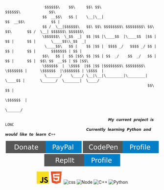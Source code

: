 ```
                  $$$$$$\    $$\     $$\ $$\                                      $$$$$$\             $$\     
                 $$  __$$\   $$ |    \__|\__|                                    $$  __$$\            $$ |    
                 $$ /  \__|$$$$$$\   $$\ $$\ $$$$$$$$\ $$$$$$$$\ $$\   $$\       $$ /  \__| $$$$$$\ $$$$$$\   
                 \$$$$$$\  \_$$  _|  $$ |$$ |\____$$  |\____$$  |$$ |  $$ |      $$ |       \____$$\\_$$  _|  
                  \____$$\   $$ |    $$ |$$ |  $$$$ _/   $$$$ _/ $$ |  $$ |      $$ |       $$$$$$$ | $$ |    
                 $$\   $$ |  $$ |$$\ $$ |$$ | $$  _/    $$  _/   $$ |  $$ |      $$ |  $$\ $$  __$$ | $$ |$$\ 
                 \$$$$$$  |  \$$$$  |$$ |$$ |$$$$$$$$\ $$$$$$$$\ \$$$$$$$ |      \$$$$$$  |\$$$$$$$ | \$$$$  |
                  \______/    \____/ \__|\__|\________|\________| \____$$ |       \______/  \_______|  \____/ 
                                                                 $$\   $$ |                                   
                                                                 \$$$$$$  |                                   
                                                                 \______/                                    
                                                    
                                               𝙈𝙮 𝙘𝙪𝙧𝙧𝙚𝙣𝙩 𝙥𝙧𝙤𝙟𝙚𝙘𝙩 𝙞𝙨 LONC
                                     𝘾𝙪𝙧𝙧𝙚𝙣𝙩𝙡𝙮 𝙡𝙚𝙖𝙧𝙣𝙞𝙣𝙜 𝙋𝙮𝙩𝙝𝙤𝙣 𝙖𝙣𝙙 𝙬𝙤𝙪𝙡𝙙 𝙡𝙞𝙠𝙚 𝙩𝙤 𝙡𝙚𝙖𝙧𝙣 𝘾++
```
<div>
<p align="center"> <a href="https://www.paypal.com/donate/?hosted_button_id=PGKYAAVEQU5BW" target="_blank"> <img  src="https://raw.githubusercontent.com/StiizzyCat/StiizzyCat/main/Assets/Assets/Donate.svg" alt="JavaScript"/></a> <a href="https://codepen.io/stiizzycat" target="_blank" ><img src="https://raw.githubusercontent.com/StiizzyCat/StiizzyCat/main/Assets/Assets/codepenner.svg" alt="codepen"/></a> <a href="https://replit.com/@StiizzyCat0001" target="_blank"><img src="https://raw.githubusercontent.com/StiizzyCat/StiizzyCat/main/Assets/Assets/repl.svg" alt="repl"/> </a>
 
<p align="center"> <img src="https://raw.githubusercontent.com/StiizzyCat/StiizzyCat/main/Assets/Assets/Javascript.png" alt="JavaScript" width="40" height="40"/> <img src="https://raw.githubusercontent.com/StiizzyCat/StiizzyCat/main/Assets/Assets/HTML.png" alt="HTML" width="40" height="40"/> <image src="https://raw.githubusercontent.com/StiizzyCat/StiizzyCat/main/Assets/Assets/CSS.png" alt="css" width="40" height="40"/> <image src="https://raw.githubusercontent.com/StiizzyCat/StiizzyCat/main/Assets/Assets/Node.png"  alt="Node" width="40" height="40"/> <image src="https://profilinator.rishav.dev/skills-assets/cplusplus-original.svg" alt="C++" width="40" height="40"/> <image src="https://raw.githubusercontent.com/StiizzyCat/StiizzyCat/main/Assets/Assets/python.png" alt="Python" width="40" height="40"/> 

